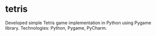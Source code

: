 # tetris
Developed simple Tetris game implementation in Python using Pygame library. Technologies: Python, Pygame, PyCharm.
